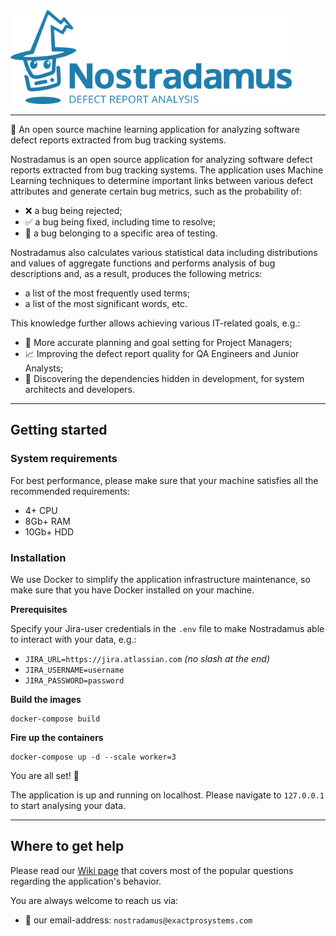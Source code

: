 <img src="https://github.com/exactpro/nostradamus/blob/media/logo/main_logo_blue.png?raw=true" width="450" height="150">

---

🧠 An open source machine learning application for analyzing software defect reports extracted from bug tracking systems.

Nostradamus is an open source application for analyzing software defect reports extracted from bug tracking systems.
The application uses Machine Learning techniques to determine important links between various defect attributes and generate certain bug metrics, such as the probability of:
* ❌ a bug being rejected;
* ✅ a bug being fixed, including time to resolve;
* 📝 a bug belonging to a specific area of testing.

Nostradamus also calculates various statistical data including distributions and values of aggregate functions and performs analysis of bug descriptions and, as a result, produces the following metrics:
* a list of the most frequently used terms;
* a list of the most significant words, etc.

This knowledge further allows achieving various IT-related goals, e.g.:
* 📝 More accurate planning and goal setting for Project Managers;
* 📈 Improving the defect report quality for QA Engineers and Junior Analysts;
* 🔎 Discovering the dependencies hidden in development, for system architects and developers.

***

## Getting started

### System requirements

For best performance, please make sure that your machine satisfies all the recommended requirements:
* 4+ CPU
* 8Gb+ RAM 
* 10Gb+ HDD

### Installation

We use Docker to simplify the application infrastructure maintenance, so make sure that you have Docker installed on your machine.

**Prerequisites**

Specify your Jira-user credentials in the `.env` file to make Nostradamus able to interact with your data, e.g.:
* `JIRA_URL=https://jira.atlassian.com` _(no slash at the end)_
* `JIRA_USERNAME=username`
* `JIRA_PASSWORD=password`

**Build the images**
```shell script
docker-compose build
```

**Fire up the containers**
```shell script
docker-compose up -d --scale worker=3
```

You are all set! 🚀

The application is up and running on localhost.
Please navigate to `127.0.0.1` to start analysing your data.

***

## Where to get help

Please read our [Wiki page](https://github.com/exactpro/nostradamus/wiki) that covers most of the popular questions regarding the application's behavior.

You are always welcome to reach us via:
* 📮 our email-address: `nostradamus@exactprosystems.com` 
